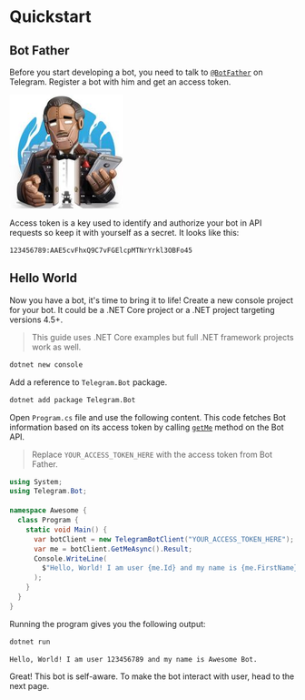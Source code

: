 # Quickstart

## Bot Father

Before you start developing a bot, you need to talk to [`@BotFather`](https://t.me/botfather) on Telegram. Register a
bot with him and get an access token.

[![Bot Father](docs/logo-bot-father.jpg)](https://t.me/botfather)

Access token is a key used to identify and authorize your bot in API
requests so keep it with yourself as a secret. It looks like this:

```text
123456789:AAE5cvFhxQ9C7vFGElcpMTNrYrkl3OBFo45
```

## Hello World

Now you have a bot, it's time to bring it to life! Create a new console project for your bot.
It could be a .NET Core project or a .NET project targeting versions 4.5+.

> This guide uses .NET Core examples but full .NET framework projects work as well.

```bash
dotnet new console
```

Add a reference to `Telegram.Bot` package.

```bash
dotnet add package Telegram.Bot
```

Open `Program.cs` file and use the following content. This code fetches Bot information based on its access token by calling [`getMe`] method on the Bot API.

> Replace `YOUR_ACCESS_TOKEN_HERE` with the access token from Bot Father.

```c#
using System;
using Telegram.Bot;

namespace Awesome {
  class Program {
    static void Main() {
      var botClient = new TelegramBotClient("YOUR_ACCESS_TOKEN_HERE");
      var me = botClient.GetMeAsync().Result;
      Console.WriteLine(
        $"Hello, World! I am user {me.Id} and my name is {me.FirstName}."
      );
    }
  }
}
```

Running the program gives you the following output:

```bash
dotnet run
```

```text
Hello, World! I am user 123456789 and my name is Awesome Bot.
```

Great! This bot is self-aware. To make the bot interact with user, head to the next page.

[`getMe`]: https://core.telegram.org/bots/api#getme